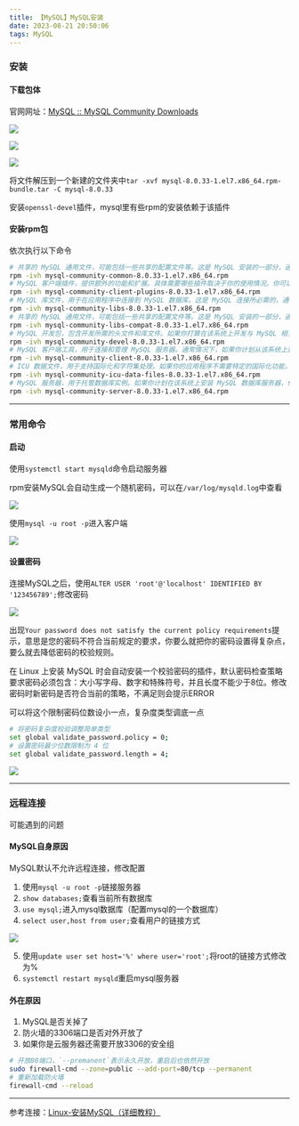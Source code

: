 ```yaml
---
title: 【MySQL】MySQL安装
date: 2023-08-21 20:50:06
tags: MySQL
---
```


### 安装

#### 下载包体

官网网址：[MySQL :: MySQL Community Downloads](https://dev.mysql.com/downloads/)

<img src="/../images/linux/mysql/安装网址1.png"></img>

<img src="/../images/linux/mysql/安装网址2.png"></img>

<img src="/../images/linux/mysql/安装网址3.png"></img>

将文件解压到一个新建的文件夹中`tar -xvf mysql-8.0.33-1.el7.x86_64.rpm-bundle.tar -C mysql-8.0.33`

安装`openssl-devel`插件，mysql里有些rpm的安装依赖于该插件

#### 安装rpm包

依次执行以下命令

```bash
# 共享的 MySQL 通用文件，可能包括一些共享的配置文件等。这是 MySQL 安装的一部分，通常需要安装
rpm -ivh mysql-community-common-8.0.33-1.el7.x86_64.rpm
# MySQL 客户端插件，提供额外的功能和扩展。具体需要哪些插件取决于你的使用情况。你可以根据你的需要来决定是否安装这些插件。
rpm -ivh mysql-community-client-plugins-8.0.33-1.el7.x86_64.rpm
# MySQL 库文件，用于在应用程序中连接到 MySQL 数据库。这是 MySQL 连接所必需的，通常需要安装
rpm -ivh mysql-community-libs-8.0.33-1.el7.x86_64.rpm
# 共享的 MySQL 通用文件，可能包括一些共享的配置文件等。这是 MySQL 安装的一部分，通常需要安装
rpm -ivh mysql-community-libs-compat-8.0.33-1.el7.x86_64.rpm
# MySQL 开发包，包含开发所需的头文件和库文件。如果你打算在该系统上开发与 MySQL 相关的应用程序，你需要安装此包
rpm -ivh mysql-community-devel-8.0.33-1.el7.x86_64.rpm
# MySQL 客户端工具，用于连接和管理 MySQL 服务器。通常情况下，如果你计划从该系统上远程连接到其他 MySQL 服务器，你需要安装此包。如果你的系统不需要连接其他 MySQL 服务器，则可能不需要安装
rpm -ivh mysql-community-client-8.0.33-1.el7.x86_64.rpm
# ICU 数据文件，用于支持国际化和字符集处理。如果你的应用程序不需要特定的国际化功能，则可能不需要安装
rpm -ivh mysql-community-icu-data-files-8.0.33-1.el7.x86_64.rpm
# MySQL 服务器，用于托管数据库实例。如果你计划在该系统上安装 MySQL 数据库服务器，你需要安装此包
rpm -ivh mysql-community-server-8.0.33-1.el7.x86_64.rpm
```

---

### 常用命令

#### 启动

使用`systemctl start mysqld`命令启动服务器

rpm安装MySQL会自动生成一个随机密码，可以在`/var/log/mysqld.log`中查看

<img src="/../images/linux/mysql/随机密码.png">

使用`mysql -u root -p`进入客户端

<img src="/../images/linux/mysql/输入密码.png">

#### 设置密码

连接MySQL之后，使用`ALTER USER 'root'@'localhost' IDENTIFIED BY '123456789';`修改密码

<img src="/../images/linux/mysql/设置密码.png">

出现`Your password does not satisfy the current policy requirements`提示，意思是您的密码不符合当前规定的要求，你要么就把你的密码设置得复杂点，要么就去降低密码的校验规则。

在 Linux 上安装 MySQL 时会自动安装一个校验密码的插件，默认密码检查策略要求密码必须包含：大小写字母、数字和特殊符号，并且长度不能少于8位。修改密码时新密码是否符合当前的策略，不满足则会提示ERROR

可以将这个限制密码位数设小一点，复杂度类型调底一点

```bash
# 将密码复杂度校验调整简单类型
set global validate_password.policy = 0;
# 设置密码最少位数限制为 4 位
set global validate_password.length = 4;
```

<img src="/../images/linux/mysql/设置密码复杂度.png">

---

### 远程连接

可能遇到的问题

#### MySQL自身原因

MySQL默认不允许远程连接，修改配置

1. 使用`mysql -u root -p`链接服务器
2. `show databases;`查看当前所有数据库
3. `use mysql;`进入mysql数据库（配置mysql的一个数据库）
4. `select user,host from user;`查看用户的链接方式

<img src="/../images/linux/mysql/连接方式.png">

5. 使用`update user set host='%' where user='root';`将root的链接方式修改为%
6. `systemctl restart mysqld`重启mysql服务器

#### 外在原因

1. MySQL是否关掉了
2. 防火墙的3306端口是否对外开放了
3. 如果你是云服务器还需要开放3306的安全组

```bash
# 开放80端口，`--premanent`表示永久开放，重启后也依然开放
sudo firewall-cmd --zone=public --add-port=80/tcp --permanent
# 重新加载防火墙
firewall-cmd --reload
```



---

参考连接：[Linux-安装MySQL（详细教程）](https://blog.csdn.net/u013733643/article/details/128970496)
